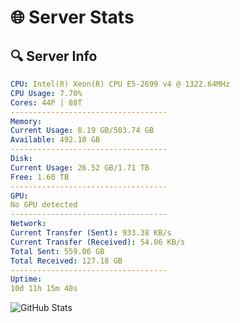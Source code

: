 # 🌐 Server Stats
## 🔍 Server Info
```yaml
CPU: Intel(R) Xeon(R) CPU E5-2699 v4 @ 1322.64MHz
CPU Usage: 7.70%
Cores: 44P | 88T
-----------------------------------
Memory:
Current Usage: 8.19 GB/503.74 GB
Available: 492.10 GB
-----------------------------------
Disk:
Current Usage: 26.52 GB/1.71 TB
Free: 1.60 TB
-----------------------------------
GPU:
No GPU detected
-----------------------------------
Network:
Current Transfer (Sent): 933.38 KB/s
Current Transfer (Received): 54.06 KB/s
Total Sent: 559.06 GB
Total Received: 127.18 GB
-----------------------------------
Uptime:
10d 11h 15m 48s
```
![GitHub Stats](https://img.shields.io/badge/Updated-2025-04-30_04:24:36-blue)